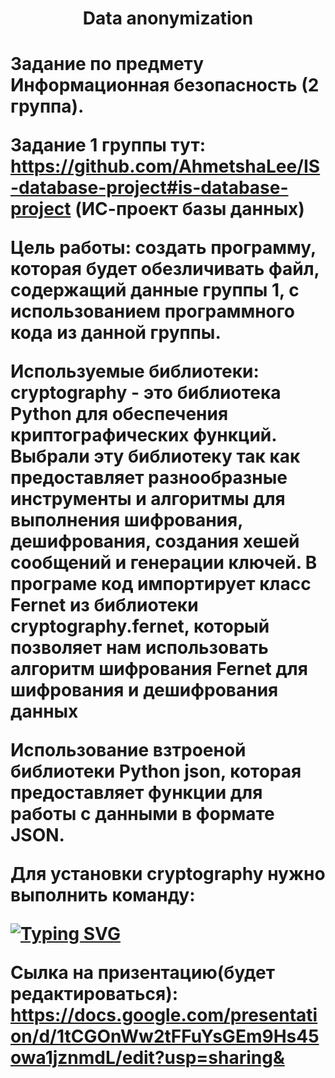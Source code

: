 <h1 align="center">Data anonymization<h1>
Задание по предмету Информационная безопасность (2 группа).

Задание 1 группы тут: https://github.com/AhmetshaLee/IS-database-project#is-database-project (ИС-проект базы данных)

Цель работы: создать программу, которая будет обезличивать файл, содержащий данные группы 1, с использованием программного кода из данной группы.

Используемые библиотеки: 
cryptography - это библиотека Python для обеспечения  криптографических функций. 
Выбрали эту библиотеку так как предоставляет разнообразные инструменты и алгоритмы для выполнения шифрования, дешифрования, создания хешей сообщений и генерации ключей.
В програме код импортирует класс Fernet из библиотеки cryptography.fernet, который позволяет нам использовать алгоритм шифрования Fernet для шифрования и дешифрования данных

Использование взтроеной библиотеки Python json, которая предоставляет функции для работы с данными в формате JSON.

Для установки cryptography нужно выполнить команду:

[![Typing SVG](https://readme-typing-svg.herokuapp.com?color=%2336BCF7&lines=$+pip+install+cryptography)](https://git.io/typing-svg)

Сылка на призентацию(будет редактироваться): https://docs.google.com/presentation/d/1tCGOnWw2tFFuYsGEm9Hs45owa1jznmdL/edit?usp=sharing&
